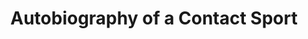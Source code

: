 ---
attached_gallery: gallery/autobiography.md
collection_archive: false
collection_category:
  - Award Winning
  - Kids
  - Black and White
  - Lifestyle
  - Color
  - Reportage
  - Portraits
  - Environments
  - Sports + Athletes
collection_content: >-
  0: The number of times I regret playing high school football.


  1: The number of points Sunnyslope High School lost by to keep them from
  playing in the division III Arizona High School Championship.


  2: The approximate number of high school football players who die every year
  from concussions.


  3: The number of years I started varsity football in Missouri.


  68: Varsity jersey number.


  81: Junior Varsity jersey number.


  100: The percent chance my unborn son will not play the game that I miss; the
  game that I love; the game that made me.


  I grew up in Missouri and I was an art-jock. I felt like I was unique—maybe I
  was—who knows. I received a handful of scholarships, which I considered, but I
  opted for pursuing my passion for art and photography. I love being a
  photographer. I still suffer from the effects of playing the game. Some
  include coping with depression and general panic disorder (my doctor now
  thinks these are related to my playing days) chronic back and knee pain, two
  torn thumbs, two torn hamstrings, two shoulder surgeries and a hip surgery. I
  would never say the pain outweighs the power. The game gave me an
  understanding of power and restraint.


  Over time, I have become more and more leery of passing on my playing legacy,
  my family’s football heirloom (my grandfather, father, and both my brothers
  played.) Living with my own physical and mental ailments combined with our
  better understanding of CTE, if I were ever to have a son, I now think that my
  family's football heirloom ends with me. 


  As a farewell, I chose to document the Phoenix based Sunny Slope football
  program. They are the Sunny Slope Vikings. I was a Parkview Viking. Both
  mascots depicted with the familiar horns flanking our helmets. We share the
  same school colors and are nearly identical in socio economic complexion. It
  was a perfect fit and the closest thing to being home without actually going
  home.


  There’s a violent beauty at the heart of the sport. These boys wear a costume
  of manhood, disguised by their strength, speed, and violence which only lasts
  so long when their childlike joy and rage comes to the surface.


  In New Orleans they have big bands at funerals and in football marching bands
  announce the euphoria and pain. I imagine football like that: an end, a
  beginning, and a celebration all wrapped up in the light of my nostalgia.
  Don’t consider this a eulogy. This is a celebration.


  Typography treatment by Patricia Pruiss of Sunday Afternoon and interview
  excerpts from Ian Reed, the Arizona defensive player of the year.
collection_cover: https://d1sf55qlb7p6hz.cloudfront.net/autobiography-3.jpg
collection_cover_mobile: https://d1sf55qlb7p6hz.cloudfront.net/verticalcovers-7.jpg
collection_description: >-
  This personal project explores my nostalgia and love for the game that shaped
  me. This work puts you on the sideline, in the helmet, and in the bleachers
  with the joy and heartache that characterizes the sport. Don’t consider this a
  eulogy. This is a celebration.


  Winner of the _American Photography Annual 34_ and featured by _Buzzfeed_ and
  _The Guardian._
collection_exhibition: []
collection_filter: Personal
collection_hidden: false
collection_meta: 2016
collection_preview:
  - https://d1sf55qlb7p6hz.cloudfront.net/auto-cover-1.jpg
  - https://d1sf55qlb7p6hz.cloudfront.net/auto-cover-2.jpg
  - https://d1sf55qlb7p6hz.cloudfront.net/auto-cover-3.jpg
  - https://d1sf55qlb7p6hz.cloudfront.net/auto-cover-4.jpg
cover_image: https://d1sf55qlb7p6hz.cloudfront.net/social-1.jpg
date: 
layout: blocks
logo: 
navigation_theme: white
px_extra: true
slug: autobiography-contact-sport
theme_color: CAD39C
theme_color_all_works: A7E05C
title: Autobiography of a Contact Sport
collection_awards:
  - content: |-
      **2018**  
      _AP 34: American Photography Annual 34_  
      Best Personal Work Series
    template: popup-text-element
collection_blocks:
  - _bookshop_name: collections/media-row-start
    row_alignment: between
  - _bookshop_name: collections/media-element 
    color: 0B0B09
    image: https://d1sf55qlb7p6hz.cloudfront.net/autobiography-1.jpg
    margin_left: 20
    margin_right: 0
    margin_y: 100
    width: 60
  - _bookshop_name: collections/media-row
    row_alignment: between
  - _bookshop_name: collections/media-element 
    color: D1D1D1
    image: https://d1sf55qlb7p6hz.cloudfront.net/autobiography-3.jpg
    margin_left: 5
    margin_right: 0
    margin_y: 100
    width: 40
  - _bookshop_name: collections/media-element 
    color: FFFFFF
    image: https://d1sf55qlb7p6hz.cloudfront.net/auto-text-1-1.jpg
    margin_left: 0
    margin_right: 10
    margin_y: 100
    width: 40
  - _bookshop_name: collections/media-row
    row_alignment: between
  - _bookshop_name: collections/media-element 
    color: 747474
    image: https://d1sf55qlb7p6hz.cloudfront.net/autobiography-4.jpg
    margin_left: 35
    margin_y: 100
    width: 50
  - _bookshop_name: collections/media-row
    row_alignment: between
  - _bookshop_name: collections/media-element 
    color: E4DEDC
    image: https://d1sf55qlb7p6hz.cloudfront.net/autobiography-5.jpg
    margin_left: 10
    margin_right: 0
    margin_y: 100
    width: 40
  - _bookshop_name: collections/media-element 
    color: C0C0C0
    image: https://d1sf55qlb7p6hz.cloudfront.net/autobiography-6.jpg
    margin_right: 5
    margin_y: 300
    width: 33
  - _bookshop_name: collections/media-row
    row_alignment: between
  - _bookshop_name: collections/media-element 
    color: 010101
    image: https://d1sf55qlb7p6hz.cloudfront.net/autobiography-7.jpg
    margin_left: 25
    margin_right: 0
    margin_y: 100
    width: 50
  - _bookshop_name: collections/media-row
    row_alignment: between
  - _bookshop_name: collections/media-element 
    color: 7F7F7F
    image: https://d1sf55qlb7p6hz.cloudfront.net/autobiography-8.jpg
    margin_left: 5
    margin_right: 0
    margin_y: 100
    width: 60
  - _bookshop_name: collections/media-row
    row_alignment: between
  - _bookshop_name: collections/media-element 
    color: FFFFFF
    image: https://d1sf55qlb7p6hz.cloudfront.net/auto-text-2.jpg
    margin_left: 0
    margin_y: 200
    width: 40
  - _bookshop_name: collections/media-element 
    color: E9E9E9
    image: https://d1sf55qlb7p6hz.cloudfront.net/autobiography-10.jpg
    margin_left: 0
    margin_right: 5
    margin_y: 100
    width: 50
  - _bookshop_name: collections/media-row
    row_alignment: between
  - _bookshop_name: collections/media-element 
    color: D0D0D0
    image: https://d1sf55qlb7p6hz.cloudfront.net/_T0A5314.jpg
    margin_left: 15
    margin_y: 100
    width: 33
  - _bookshop_name: collections/media-row
    row_alignment: between
  - _bookshop_name: collections/media-element 
    color: F3F2F0
    image: https://d1sf55qlb7p6hz.cloudfront.net/autobiography-12.jpg
    margin_left: 35
    margin_right: 5
    margin_y: 100
    width: 33
  - _bookshop_name: collections/media-row
    row_alignment: between
  - _bookshop_name: collections/media-element 
    color: D3D3D3
    image: https://d1sf55qlb7p6hz.cloudfront.net/autobiography-13.jpg
    margin_left: 10
    margin_right: 0
    margin_y: 100
    width: 33
  - _bookshop_name: collections/media-element 
    color: B1B1B1
    image: https://d1sf55qlb7p6hz.cloudfront.net/autobiography-14.jpg
    margin_left: 0
    margin_right: 10
    margin_y: 300
    width: 40
  - _bookshop_name: collections/media-row
    row_alignment: between
  - _bookshop_name: collections/media-element 
    color: C4C4C4
    image: https://d1sf55qlb7p6hz.cloudfront.net/autobiography-15.jpg
    margin_left: 5
    margin_right: 0
    margin_y: 100
    width: 50
  - _bookshop_name: collections/media-element 
    color: FFFFFF
    image: https://d1sf55qlb7p6hz.cloudfront.net/autobiography-16.jpg
    margin_y: 300
    width: 40
  - _bookshop_name: collections/media-row
    row_alignment: between
  - _bookshop_name: collections/media-element 
    color: A5A5A5
    image: https://d1sf55qlb7p6hz.cloudfront.net/autobiography-17.jpg
    margin_left: 25
    margin_right: 0
    margin_y: 100
    width: 60
  - _bookshop_name: collections/media-row
    row_alignment: between
  - _bookshop_name: collections/media-element 
    color: CCCCCC
    image: https://d1sf55qlb7p6hz.cloudfront.net/autobiography-18.jpg
    margin_left: 5
    margin_y: 100
    width: 33
  - _bookshop_name: collections/media-element 
    color: FCFAFB
    image: https://d1sf55qlb7p6hz.cloudfront.net/autobiography-19.jpg
    margin_left: 0
    margin_right: 10
    margin_y: 300
    width: 40
  - _bookshop_name: collections/media-row
    row_alignment: between
  - _bookshop_name: collections/media-element 
    color: E6E6E6
    image: https://d1sf55qlb7p6hz.cloudfront.net/autobiography-20.jpg
    margin_left: 20
    margin_right: 0
    margin_y: 100
    width: 50
  - _bookshop_name: collections/media-row
    row_alignment: between
  - _bookshop_name: collections/media-element 
    color: 2D2D2D
    image: https://d1sf55qlb7p6hz.cloudfront.net/autobiography-21.jpg
    margin_y: 100
    width: 40
  - _bookshop_name: collections/media-element 
    color: FFFFFF
    image: https://d1sf55qlb7p6hz.cloudfront.net/autobiography-22.jpg
    margin_left: 0
    margin_right: 15
    margin_y: 200
    width: 40
  - _bookshop_name: collections/media-row
    row_alignment: between
  - _bookshop_name: collections/media-element 
    color: FFE1D7
    image: https://d1sf55qlb7p6hz.cloudfront.net/autobiography-23.jpg
    margin_left: 35
    margin_y: 50
    width: 60
  - _bookshop_name: collections/media-row
    row_alignment: between
  - _bookshop_name: collections/media-element 
    color: D5DAE0
    image: https://d1sf55qlb7p6hz.cloudfront.net/autobiography-24.jpg
    margin_left: 5
    margin_right: 0
    margin_y: 100
    width: 40
  - _bookshop_name: collections/media-element 
    color: F0F0F0
    image: https://d1sf55qlb7p6hz.cloudfront.net/autobiography-25.jpg
    margin_left: 0
    margin_right: 10
    margin_y: 400
    width: 33
  - _bookshop_name: collections/media-row
    row_alignment: between
  - _bookshop_name: collections/media-element 
    color: 0F0F0F
    image: https://d1sf55qlb7p6hz.cloudfront.net/autobiography-26.jpg
    margin_left: 10
    margin_right: 0
    margin_y: 100
    width: 50
  - _bookshop_name: collections/media-element 
    color: FFFFFF
    image: https://d1sf55qlb7p6hz.cloudfront.net/autobiography-27.jpg
    margin_right: 0
    margin_y: 200
    width: 40
  - _bookshop_name: collections/media-row
    row_alignment: between
  - _bookshop_name: collections/media-element 
    color: D2D2D2
    image: https://d1sf55qlb7p6hz.cloudfront.net/autobiography-28.jpg
    margin_left: 5
    margin_right: 0
    margin_y: 100
    width: 33
  - _bookshop_name: collections/media-element 
    color: F0ECDD
    image: https://d1sf55qlb7p6hz.cloudfront.net/autobiography-29.jpg
    margin_y: 400
    width: 50
  - _bookshop_name: collections/media-row
    row_alignment: between
  - _bookshop_name: collections/media-element 
    color: C5C5C5
    image: https://d1sf55qlb7p6hz.cloudfront.net/autobiography-31.jpg
    margin_left: 5
    margin_y: 400
    width: 50
  - _bookshop_name: collections/media-element 
    color: AAAAAA
    image: https://d1sf55qlb7p6hz.cloudfront.net/autobiography-30.jpg
    margin_left: 0
    margin_right: 5
    margin_y: 100
    width: 30
  - _bookshop_name: collections/media-row
    row_alignment: between
  - _bookshop_name: collections/media-element 
    color: 020202
    image: https://d1sf55qlb7p6hz.cloudfront.net/autobiography-32.jpg
    margin_left: 15
    margin_right: 0
    margin_y: 100
    width: 60
  - _bookshop_name: collections/media-row
    row_alignment: between
  - _bookshop_name: collections/media-element 
    color: FFFFFF
    image: https://d1sf55qlb7p6hz.cloudfront.net/autobiography-33.jpg
    margin_left: 5
    margin_y: 300
    width: 40
  - _bookshop_name: collections/media-element 
    color: BFBFBF
    image: https://d1sf55qlb7p6hz.cloudfront.net/autobiography-34.jpg
    margin_y: 100
    width: 50
  - _bookshop_name: collections/media-row
    row_alignment: between
  - _bookshop_name: collections/media-element 
    color: EADFD5
    image: https://d1sf55qlb7p6hz.cloudfront.net/autobiography-35.jpg
    margin_left: 25
    margin_y: 100
    width: 50
  - _bookshop_name: collections/media-row
    row_alignment: between
  - _bookshop_name: collections/media-element 
    color: EDEBE9
    image: https://d1sf55qlb7p6hz.cloudfront.net/autobiography-36.jpg
    margin_left: 5
    margin_y: 100
    width: 40
  - _bookshop_name: collections/media-element 
    color: FFFFFF
    image: https://d1sf55qlb7p6hz.cloudfront.net/autobiography-37.jpg
    margin_right: 10
    margin_y: 200
    width: 40
  - _bookshop_name: collections/media-row
    row_alignment: between
  - _bookshop_name: collections/media-element 
    color: EAF1CA
    image: https://d1sf55qlb7p6hz.cloudfront.net/autobiography-38.jpg
    margin_left: 40
    margin_right: 5
    margin_y: 100
    width: 50
  - _bookshop_name: collections/media-row
    row_alignment: between
  - _bookshop_name: collections/media-element 
    color: FEECB4
    image: https://d1sf55qlb7p6hz.cloudfront.net/autobiography-39.jpg
    margin_left: 20
    margin_y: 100
    width: 60
  - _bookshop_name: collections/media-row
    row_alignment: between
  - _bookshop_name: collections/media-element 
    color: FCFBF9
    image: https://d1sf55qlb7p6hz.cloudfront.net/autobiography-40.jpg
    margin_left: 5
    margin_right: 0
    margin_y: 100
    width: 33
  - _bookshop_name: collections/media-element 
    color: FFFFFF
    image: https://d1sf55qlb7p6hz.cloudfront.net/autobiography-41.jpg
    margin_left: 0
    margin_right: 15
    margin_y: 100
    width: 40
  - _bookshop_name: collections/media-row
    row_alignment: between
  - _bookshop_name: collections/media-element 
    color: 0A0A0A
    image: https://d1sf55qlb7p6hz.cloudfront.net/autobiography-42.jpg
    margin_left: 20
    margin_right: 0
    margin_y: 100
    width: 50
  - _bookshop_name: collections/media-row
    row_alignment: between
  - _bookshop_name: collections/media-element 
    color: EDE4E6
    image: https://d1sf55qlb7p6hz.cloudfront.net/autobiography-43.jpg
    margin_left: 10
    margin_right: 0
    margin_y: 400
    width: 33
  - _bookshop_name: collections/media-element 
    color: ABABAB
    image: https://d1sf55qlb7p6hz.cloudfront.net/autobiography-44.jpg
    margin_right: 5
    margin_y: 100
    width: 40
  - _bookshop_name: collections/media-row
    row_alignment: between
  - _bookshop_name: collections/media-element 
    color: 4F4F4F
    image: https://d1sf55qlb7p6hz.cloudfront.net/autobiography-45.jpg
    margin_left: 25
    margin_y: 100
    width: 40
  - _bookshop_name: collections/media-row
    row_alignment: between
  - _bookshop_name: collections/media-element 
    color: 0B0B0B
    image: https://d1sf55qlb7p6hz.cloudfront.net/autobiography-46.jpg
    margin_left: 55
    margin_y: 100
    width: 40
  - _bookshop_name: collections/media-row
    row_alignment: between
  - _bookshop_name: collections/media-element 
    color: 9F9F9F
    image: https://d1sf55qlb7p6hz.cloudfront.net/autobiography-47.jpg
    margin_left: 20
    margin_y: 100
    width: 60
collection_press:
  - content: >-
      [_Buzzfeed_](https://www.buzzfeednews.com/article/gabrielsanchez/football-highschool-nfl-season-america-sports-players-team)
    template: popup-text-element
  - content: >-
      [_The
      Gaurdian_](https://www.theguardian.com/artanddesign/2018/sep/19/jesse-rieser-best-photograph-school-football-farewell-phoenix-arizona)
    template: popup-text-element
  - content: _Nacione_
    template: popup-text-element
---